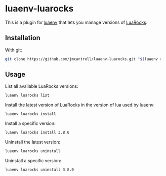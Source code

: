 # luaenv-luarocks

This is a plugin for [luaenv](https://github.com/cehoffman/luaenv)
that lets you manage versions of
[LuaRocks](https://github.com/luarocks/luarocks).

## Installation

With git:
```sh
git clone https://github.com/jmcantrell/luaenv-luarocks.git "$(luaenv root)"/plugins/luaenv-luarocks
```

## Usage

List all available LuaRocks versions:

```sh
luaenv luarocks list
```

Install the latest version of LuaRocks in the version of lua used by luaenv:
```sh
luaenv luarocks install
```

Install a specific version:
```sh
luaenv luarocks install 3.8.0
```

Uninstall the latest version:
```sh
luaenv luarocks uninstall
```

Uninstall a specific version:
```sh
luaenv luarocks uninstall 3.8.0
```
